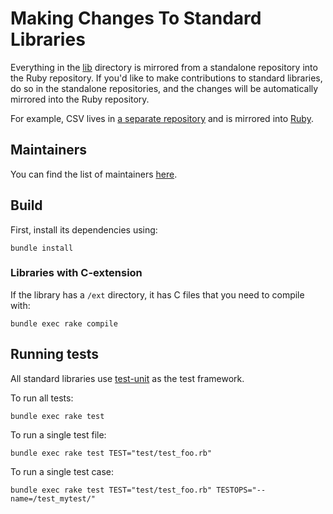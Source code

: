 # Making Changes To Standard Libraries

Everything in the [lib](https://github.com/ruby/ruby/tree/master/lib) directory is mirrored from a standalone repository into the Ruby repository.
If you'd like to make contributions to standard libraries, do so in the standalone repositories, and the
changes will be automatically mirrored into the Ruby repository.

For example, CSV lives in [a separate repository](https://github.com/ruby/csv) and is mirrored into [Ruby](https://github.com/ruby/ruby/tree/master/lib/csv).

## Maintainers

You can find the list of maintainers [here](https://docs.ruby-lang.org/en/master/maintainers_md.html#label-Maintainers).

## Build

First, install its dependencies using:

```
bundle install
```

### Libraries with C-extension

If the library has a `/ext` directory, it has C files that you need to compile with:

```
bundle exec rake compile
```

## Running tests

All standard libraries use [test-unit](https://github.com/test-unit/test-unit) as the test framework.

To run all tests:

```
bundle exec rake test
```

To run a single test file:

```
bundle exec rake test TEST="test/test_foo.rb"
```

To run a single test case:

```
bundle exec rake test TEST="test/test_foo.rb" TESTOPS="--name=/test_mytest/"
```

